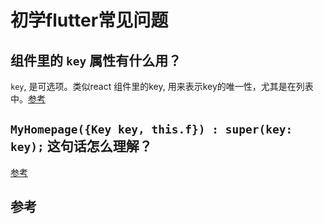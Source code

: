 # 初学flutter常见问题

## 组件里的 `key` 属性有什么用？

`key`, 是可选项。类似react 组件里的key, 用来表示key的唯一性，尤其是在列表中。[参考][1]

## `MyHomepage({Key key, this.f}) : super(key: key);` 这句话怎么理解？

[参考][2]

## 参考

[1]:https://stackoverflow.com/questions/50080860/what-are-keys-in-the-stateless-widgets-class?noredirect=1 "What are Keys in the Stateless widgets class?"
[2]:https://stackoverflow.com/questions/52056035/flutter-myhomepagekey-key-this-title-superkey-key-pls-any-one-explain "flutter MyhomePage({Key key, this.title}) : super(key: key); pls any one explain clearly with example flutter"
